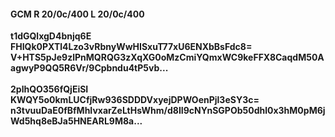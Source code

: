 #### GCM R 20/0c/400 L 20/0c/400
**t1dGQlxgD4bnjq6E**<br/>**FHIQk0PXTl4Lzo3vRbnyWwHISxuT77xU6ENXbBsFdc8=**<br/>**V+HTS5pJe9zlPnMQRQG3zXqXG0oMzCmiYQmxWC9keFFX8CaqdM50AagwyP9QQ5R6Vr/9Cpbndu4tP5vb...**<br/><br/>
**2plhQO356fQjEiSI**<br/>**KWQY5o0kmLUCfjRw936SDDDVxyejDPWOenPjl3eSY3c=**<br/>**n3tvuuDaE0fBfMhIvxarZeLtHsWhm/d8II9cNYnSGPOb50dhl0x3hM0pM6jWd5hq8eBJa5HNEARL9M8a...**